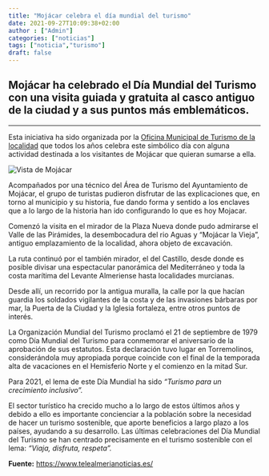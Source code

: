 ```yaml
---
title: "Mojácar celebra el día mundial del turismo"
date: 2021-09-27T10:09:38+02:00
author : ["Admin"]
categories: ["noticias"]
tags: ["noticia","turismo"]
draft: false
---
```


## Mojácar ha celebrado el Día Mundial del Turismo con una visita guiada y gratuita al casco antiguo de la ciudad y a sus puntos más emblemáticos.

***

 Esta iniciativa ha sido organizada por la [Oficina Municipal de Turismo de la localidad](https://www.mojacar.es/) que todos los años celebra este simbólico día con alguna actividad destinada a los visitantes de Mojácar que quieran sumarse a ella.

 ![Vista de Mojácar](/mojacar.jpeg "Vista de Mojácar")

 Acompañados por una técnico del Área de Turismo del Ayuntamiento de Mojácar, el grupo de turistas pudieron disfrutar de las explicaciones que, en torno al municipio y su historia, fue dando forma y sentido a los enclaves que a lo largo de la historia han ido configurando lo que es hoy Mojacar.

 Comenzó la visita en el mirador de la Plaza Nueva donde pudo admirarse el Valle de las Pirámides, la desembocadura del rio Aguas y “Mojácar la Vieja”, antiguo emplazamiento de la localidad, ahora objeto de excavación.

 La ruta continuó por el también mirador, el del Castillo, desde donde es posible divisar una espectacular panorámica del Mediterráneo y toda la costa marítima del Levante Almeriense hasta localidades murcianas.

 Desde allí, un recorrido por la antigua muralla, la calle por la que hacían guardia los soldados vigilantes de la costa y de las invasiones bárbaras por mar, la Puerta de la Ciudad y la Iglesia fortaleza, entre otros puntos de interés.

 La Organización Mundial del Turismo proclamó el 21 de septiembre de 1979 como Día Mundial del Turismo para conmemorar el aniversario de la aprobación de sus estatutos. Esta declaración tuvo lugar en Torremolinos, considerándola muy apropiada porque coincide con el final de la temporada alta de vacaciones en el Hemisferio Norte y el comienzo en la mitad Sur.

 Para 2021, el lema de este Día Mundial ha sido _“Turismo para un crecimiento inclusivo”._

 El sector turístico ha crecido mucho a lo largo de estos últimos años y debido a ello es importante concienciar a la población sobre la necesidad de hacer un turismo sostenible, que aporte beneficios a largo plazo a los países, ayudando a su desarrollo. Las últimas celebraciones del Día Mundial del Turismo se han centrado precisamente en el turismo sostenible con el lema: _“Viaja, disfruta, respeta”._

**Fuente:** <https://www.telealmerianoticias.es/>